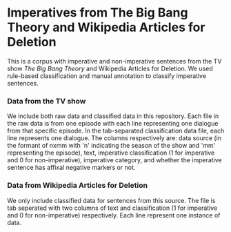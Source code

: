 # Imperatives from The Big Bang Theory and Wikipedia Articles for Deletion
This is a corpus with imperative and non-imperative sentences from the TV show *The Big Bang Theory* and Wikipedia Articles for Deletion. We used rule-based classification and manual annotation to classify imperative sentences.

### Data from the TV show
We include both raw data and classified data in this repository. Each file in the raw data is from one episode with each line representing one dialogue from that specific episode. In the tab-separated classification data file, each line represents one dialogue. The columns respectively are: data source (in the formant of nxmm with 'n' indicating the season of the show and 'mm' representing the episode), text, imperative classification (1 for imperative and 0 for non-imperative), imperative category, and whether the imperative sentence has affixal negative markers or not.

### Data from Wikipedia Articles for Deletion
We only include classified data for sentences from this source. The file is tab seperated with two columns of text and classification (1 for imperative and 0 for non-imperative) respectively. Each line represent one instance of data.

